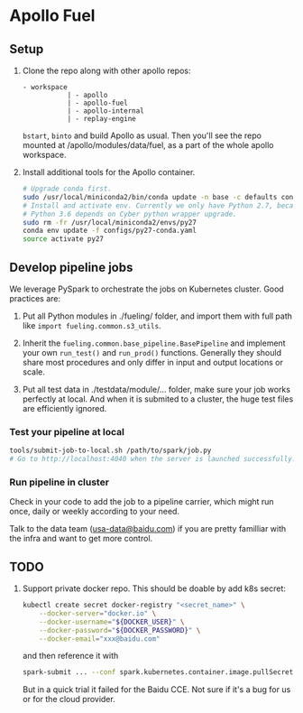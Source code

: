 # Apollo Fuel

## Setup

1. Clone the repo along with other apollo repos:

   ```text
   - workspace
              | - apollo
              | - apollo-fuel
              | - apollo-internal
              | - replay-engine
   ```

   `bstart`, `binto` and build Apollo as usual. Then you'll see the repo mounted
   at /apollo/modules/data/fuel, as a part of the whole apollo workspace.

1. Install additional tools for the Apollo container.

   ```bash
   # Upgrade conda first.
   sudo /usr/local/miniconda2/bin/conda update -n base -c defaults conda
   # Install and activate env. Currently we only have Python 2.7, because
   # Python 3.6 depends on Cyber python wrapper upgrade.
   sudo rm -fr /usr/local/miniconda2/envs/py27
   conda env update -f configs/py27-conda.yaml
   source activate py27
   ```

## Develop pipeline jobs

We leverage PySpark to orchestrate the jobs on Kubernetes cluster. Good
practices are:

1. Put all Python modules in ./fueling/ folder, and import them with full path
   like `import fueling.common.s3_utils`.

1. Inherit the `fueling.common.base_pipeline.BasePipeline` and implement your
   own `run_test()` and `run_prod()` functions. Generally they should share most
   procedures and only differ in input and output locations or scale.

1. Put all test data in ./testdata/module/... folder, make sure your job works
   perfectly at local. And when it is submited to a cluster, the huge test files
   are efficiently ignored.

### Test your pipeline at local

```bash
tools/submit-job-to-local.sh /path/to/spark/job.py
# Go to http://localhost:4040 when the server is launched successfully.
```

### Run pipeline in cluster

Check in your code to add the job to a pipeline carrier, which might run once,
daily or weekly according to your need.

Talk to the data team (usa-data@baidu.com) if you are pretty familliar with the
infra and want to get more control.

## TODO

1. Support private docker repo. This should be doable by add k8s secret:

   ```bash
   kubectl create secret docker-registry "<secret_name>" \
       --docker-server="docker.io" \
       --docker-username="${DOCKER_USER}" \
       --docker-password="${DOCKER_PASSWORD}" \
       --docker-email="xxx@baidu.com"
   ```

   and then reference it with

   ```bash
   spark-submit ... --conf spark.kubernetes.container.image.pullSecrets="<secret_name>"
   ```

   But in a quick trial it failed for the Baidu CCE. Not sure if it's a bug for
   us or for the cloud provider.
